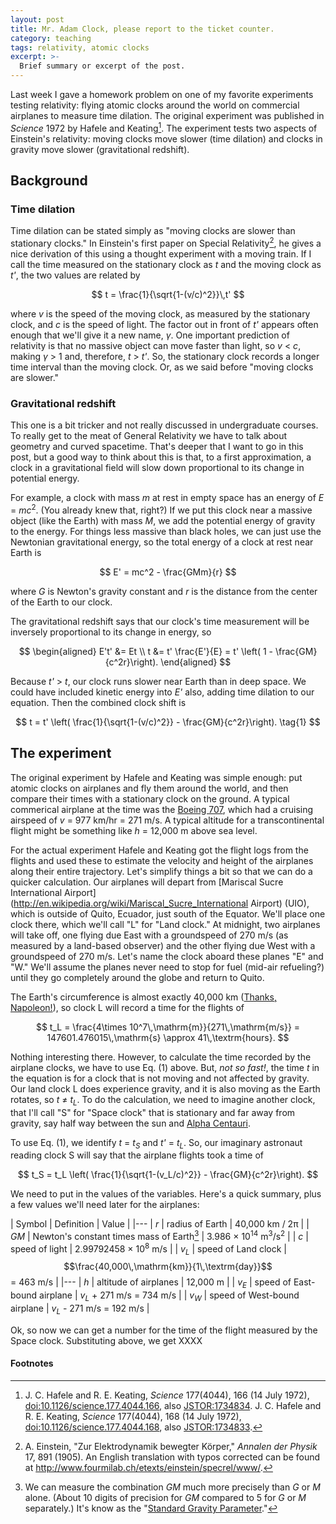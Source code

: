 ```yaml
---
layout: post
title: Mr. Adam Clock, please report to the ticket counter.
category: teaching
tags: relativity, atomic clocks
excerpt: >-
  Brief summary or excerpt of the post.
---
```


Last week I gave a homework problem on one of my favorite experiments testing relativity: flying atomic clocks around the world on commercial airplanes to measure time dilation.
The original experiment was published in *Science* 1972 by Hafele and Keating[^1].
The experiment tests two aspects of Einstein's relativity: moving clocks move slower (time dilation) and clocks in gravity move slower (gravitational redshift).

## Background ##
### Time dilation ###
Time dilation can be stated simply as "moving clocks are slower than stationary clocks."  In Einstein's first paper on Special Relativity[^2], he gives a nice derivation of this using a thought experiment with a moving train.  If I call the time measured on the stationary clock as *t* and the moving clock as *t'*, the two values are related by

$$  t = \frac{1}{\sqrt{1-(v/c)^2}}\,t' $$

where *v* is the speed of the moving clock, as measured by the stationary clock, and *c* is the speed of light.  The factor out in front of *t'* appears often enough that we'll give it a new name, *&gamma;*.  One important prediction of relativity is that no massive object can move faster than light, so *v* < *c*, making *&gamma;* > 1 and, therefore, *t* > *t'*.  So, the stationary clock records a longer time interval than the moving clock.  Or, as we said before "moving clocks are slower."

### Gravitational redshift ###
This one is a bit tricker and not really discussed in undergraduate courses.  To really get to the meat of General Relativity we have to talk about geometry and curved spacetime.  That's deeper that I want to go in this post, but a good way to think about this is that, to a first approximation, a clock in a gravitational field will slow down proportional to its change in potential energy.

For example, a clock with mass *m* at rest in empty space has an energy of *E* = *mc*<sup>2</sup>.  (You already knew that, right?)
If we put this clock near a massive object (like the Earth) with mass *M*, we add the potential energy of gravity to the energy.  For things less massive than black holes, we can just use the Newtonian gravitational energy, so the total energy of a clock at rest near Earth is

$$ E' = mc^2 - \frac{GMm}{r} $$

where *G* is Newton's gravity constant and *r* is the distance from the center of the Earth to our clock.

The gravitational redshift says that our clock's time measurement will be inversely proportional to its change in energy, so

$$ 
\begin{aligned}
E't' &= Et \\
t &= t' \frac{E'}{E} = t' \left( 1 - \frac{GM}{c^2r}\right).
\end{aligned}
$$

Because *t'* > *t*, our clock runs slower near Earth than in deep space.  We could have included kinetic energy into *E'* also, adding time dilation to our equation.  Then the combined clock shift is

$$ t = t' \left( \frac{1}{\sqrt{1-(v/c)^2}} - \frac{GM}{c^2r}\right). \tag{1} $$

## The experiment ##
The original experiment by Hafele and Keating was simple enough: put atomic clocks on airplanes and fly them around the world, and then compare their times with a stationary clock on the ground.
A typical commerical airplane at the time was the [Boeing 707](http://en.wikipedia.org/wiki/Boeing_707), which had a cruising airspeed of *v* = 977 km/hr = 271 m/s.
A typical altitude for a transcontinental flight might be something like *h* = 12,000 m above sea level.

For the actual experiment Hafele and Keating got the flight logs from the flights and used these to estimate the velocity and height of the airplanes along their entire trajectory.  Let's simplify things a bit so that we can do a quicker calculation.  Our airplanes will depart from [Mariscal Sucre International Airport](http://en.wikipedia.org/wiki/Mariscal_Sucre_International Airport) (UIO), which is outside of Quito, Ecuador, just south of the Equator.  We'll place one clock there, which we'll call "L" for "Land clock."
At midnight, two airplanes will take off, one flying due East with a groundspeed of 270 m/s (as measured by a land-based observer) and the other flying due West with a groundspeed of 270 m/s.  Let's name the clock aboard these planes "E" and "W."  We'll assume the planes never need to stop for fuel (mid-air refueling?) until they go completely around the globe and return to Quito.

The Earth's circumference is almost exactly 40,000 km ([Thanks, Napoleon!](http://en.wikipedia.org/wiki/History_of_the_metric_system)), so clock L will record a time for the flights of

$$
t_L = \frac{4\times 10^7\,\mathrm{m}}{271\,\mathrm{m/s}} = 147601.476015\,\mathrm{s} \approx 41\,\textrm{hours}.
$$

Nothing interesting there.  However, to calculate the time recorded by the airplane clocks, we have to use Eq. (1) above. But, *not so fast!*, the time *t* in the equation is for a clock that is not moving and not affected by gravity.  Our land clock L does experience gravity, and it is also moving as the Earth rotates, so *t* &ne; *t<sub>L</sub>*.  To do the calculation, we need to imagine another clock, that I'll call "S" for "Space clock" that is stationary and far away from gravity, say half way between the sun and [Alpha Centauri](http://en.wikipedia.org/wiki/Alpha_Centauri).

To use Eq. (1), we identify *t* = *t<sub>S</sub>* and *t'* = *t<sub>L</sub>*.  So, our imaginary astronaut reading clock S will say that the airplane flights took a time of 

$$
t_S = t_L \left( \frac{1}{\sqrt{1-(v_L/c)^2}} - \frac{GM}{c^2r}\right).
$$

We need to put in the values of the variables.  Here's a quick summary, plus a few values we'll need later for the airplanes:

| Symbol | Definition | Value |
|---
| *r* | radius of Earth | 40,000 km / 2&pi; |
| *GM* | Newton's constant times mass of Earth[^3] | 3.986 &times; 10<sup>14</sup> m<sup>3</sup>/s<sup>2</sup> |
| *c* | speed of light | 2.99792458 &times; 10<sup>8</sup> m/s |
| *v<sub>L</sub>* | speed of Land clock | $$\frac{40,000\,\mathrm{km}}{1\,\textrm{day}}$$ = 463 m/s |
|---
| *h* | altitude of airplanes | 12,000 m |
| *v<sub>E</sub>* | speed of East-bound airplane | *v<sub>L</sub>* + 271 m/s = 734 m/s |
| *v<sub>W</sub>* | speed of West-bound airplane | *v<sub>L</sub>* - 271 m/s = 192 m/s |

Ok, so now we can get a number for the time of the flight measured by the Space clock.  Substituting above, we get
XXXX

<!-- add Sagnac effect -->

#### Footnotes ####
[^1]: J. C. Hafele and R. E. Keating, *Science* 177(4044), 166 (14 July 1972), [doi:10.1126/science.177.4044.166](http://dx.doi.org/10.1126/science.177.4044.166), also [JSTOR:1734834](http://www.jstor.org/stable/1734834).  J. C. Hafele and R. E. Keating, *Science* 177(4044), 168 (14 July 1972), [doi:10.1126/science.177.4044.168](http://dx.doi.org/10.1126/science.177.4044.168), also [JSTOR:1734833](http://www.jstor.org/stable/1734833).
[^2]: A. Einstein, "Zur Elektrodynamik bewegter Körper," *Annalen der Physik* 17, 891 (1905).  An English translation with typos corrected can be found at <http://www.fourmilab.ch/etexts/einstein/specrel/www/>.
[^3]: We can measure the combination *GM* much more precisely than *G* or *M* alone.  (About 10 digits of precision for *GM* compared to 5 for *G* or *M* separately.) It's know as the "[Standard Gravity Parameter](http://en.wikipedia.org/wiki/Standard_gravitational_parameter)."
